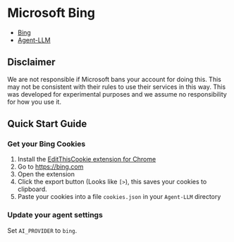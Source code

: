 # Microsoft Bing
- [Bing](https://bing.com)
- [Agent-LLM](https://github.com/Josh-XT/Agent-LLM)

## Disclaimer

We are not responsible if Microsoft bans your account for doing this. This may not be consistent with their rules to use their services in this way. This was developed for experimental purposes and we assume no responsibility for how you use it.

## Quick Start Guide

### Get your Bing Cookies

1. Install the [EditThisCookie extension for Chrome](https://chrome.google.com/webstore/detail/editthiscookie/fngmhnnpilhplaeedifhccceomclgfbg)
2. Go to https://bing.com
3. Open the extension
4. Click the export button (Looks like `[>`), this saves your cookies to clipboard.
5. Paste your cookies into a file `cookies.json` in your `Agent-LLM` directory

### Update your agent settings
Set `AI_PROVIDER` to `bing`.
